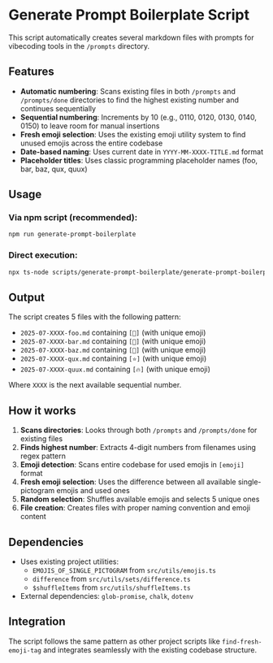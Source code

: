 # Generate Prompt Boilerplate Script

This script automatically creates several markdown files with prompts for vibecoding tools in the `/prompts` directory.

## Features

- **Automatic numbering**: Scans existing files in both `/prompts` and `/prompts/done` directories to find the highest existing number and continues sequentially
- **Sequential numbering**: Increments by 10 (e.g., 0110, 0120, 0130, 0140, 0150) to leave room for manual insertions
- **Fresh emoji selection**: Uses the existing emoji utility system to find unused emojis across the entire codebase
- **Date-based naming**: Uses current date in `YYYY-MM-XXXX-TITLE.md` format
- **Placeholder titles**: Uses classic programming placeholder names (foo, bar, baz, qux, quux)

## Usage

### Via npm script (recommended):
```bash
npm run generate-prompt-boilerplate
```

### Direct execution:
```bash
npx ts-node scripts/generate-prompt-boilerplate/generate-prompt-boilerplate.ts
```

## Output

The script creates 5 files with the following pattern:
- `2025-07-XXXX-foo.md` containing `[🎯]` (with unique emoji)
- `2025-07-XXXX-bar.md` containing `[🎨]` (with unique emoji)
- `2025-07-XXXX-baz.md` containing `[🚀]` (with unique emoji)
- `2025-07-XXXX-qux.md` containing `[⭐]` (with unique emoji)
- `2025-07-XXXX-quux.md` containing `[🔥]` (with unique emoji)

Where `XXXX` is the next available sequential number.

## How it works

1. **Scans directories**: Looks through both `/prompts` and `/prompts/done` for existing files
2. **Finds highest number**: Extracts 4-digit numbers from filenames using regex pattern
3. **Emoji detection**: Scans entire codebase for used emojis in `[emoji]` format
4. **Fresh emoji selection**: Uses the difference between all available single-pictogram emojis and used ones
5. **Random selection**: Shuffles available emojis and selects 5 unique ones
6. **File creation**: Creates files with proper naming convention and emoji content

## Dependencies

- Uses existing project utilities:
  - `EMOJIS_OF_SINGLE_PICTOGRAM` from `src/utils/emojis.ts`
  - `difference` from `src/utils/sets/difference.ts`
  - `$shuffleItems` from `src/utils/shuffleItems.ts`
- External dependencies: `glob-promise`, `chalk`, `dotenv`

## Integration

The script follows the same pattern as other project scripts like `find-fresh-emoji-tag` and integrates seamlessly with the existing codebase structure.

